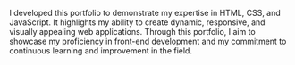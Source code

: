 I developed this portfolio to demonstrate my expertise in HTML, CSS, and JavaScript. It highlights my ability to create dynamic, responsive, and visually appealing web applications. Through this portfolio, I aim to showcase my proficiency in front-end development and my commitment to continuous learning and improvement in the field.
